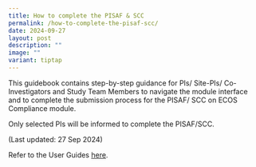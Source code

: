 ```yaml
---
title: How to complete the PISAF & SCC
permalink: /how-to-complete-the-pisaf-scc/
date: 2024-09-27
layout: post
description: ""
image: ""
variant: tiptap
---
```

<p>This guidebook contains step-by-step guidance for PIs/ Site-PIs/ Co-Investigators
and Study Team Members to navigate the module interface and to complete
the submission process for the PISAF/ SCC on ECOS Compliance module.</p>
<p>Only selected PIs will be informed to complete the PISAF/SCC.</p>
<p>(Last updated: 27 Sep 2024)</p>
<p>Refer to the User Guides <a href="https://ecossupport.gri.nhg.com.sg/userguides/" rel="noopener nofollow" target="_blank">here</a>.</p>
